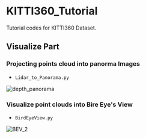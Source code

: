 # KITTI360_Tutorial
Tutorial codes for KITTI360 Dataset.

## Visualize Part
### Projecting points cloud into panorma Images
- ```Lidar_to_Panorama.py```

![depth_panorama](https://user-images.githubusercontent.com/50229148/185848007-da5af732-b3ce-45ce-9641-2f391fc3b059.gif)

### Visualize point clouds into Bire Eye's View
- ```BirdEyeView.py```

![BEV_2](https://user-images.githubusercontent.com/50229148/185849481-cb61493b-70df-468f-8a5d-6aa13fe2cd1b.gif)

